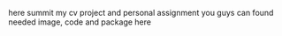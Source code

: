 here summit my cv project and personal assignment
you guys can found needed image, code and package here
